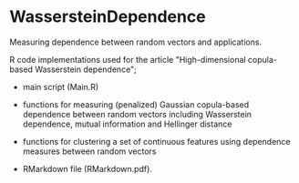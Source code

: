 # WassersteinDependence
Measuring dependence between random vectors and applications.

R code implementations used for the article "High-dimensional copula-based Wasserstein dependence";

- main script (Main.R)

- functions for measuring (penalized) Gaussian copula-based dependence between random vectors including Wasserstein dependence, mutual information and Hellinger distance

- functions for clustering a set of continuous features using dependence measures between random vectors

-  RMarkdown file (RMarkdown.pdf).
